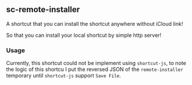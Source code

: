 ## sc-remote-installer

A shortcut that you can install the shortcut anywhere without iCloud link!

So that you can install your local shortcut by simple http server!

### Usage

Currently, this shortcut could not be implement using `shortcut-js`, to note the logic of this shortcu I put the reversed JSON of the `remote-installer` temporary until `shortcut-js` support `Save File`.
